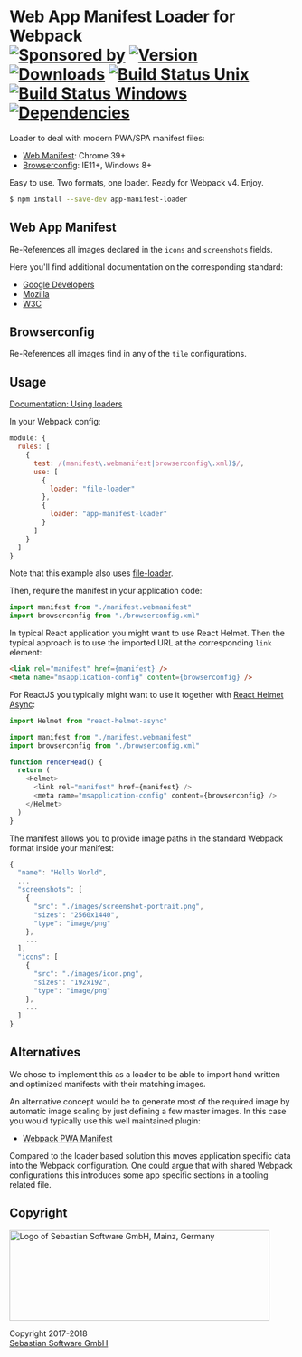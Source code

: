 # Web App Manifest Loader for Webpack<br/>[![Sponsored by][sponsor-img]][sponsor] [![Version][npm-version-img]][npm] [![Downloads][npm-downloads-img]][npm] [![Build Status Unix][travis-img]][travis] [![Build Status Windows][appveyor-img]][appveyor] [![Dependencies][deps-img]][deps]

[sponsor]: https://www.sebastian-software.de
[deps]: https://david-dm.org/sebastian-software/app-manifest-loader
[npm]: https://www.npmjs.com/package/app-manifest-loader
[travis]: https://travis-ci.org/sebastian-software/app-manifest-loader
[appveyor]: https://ci.appveyor.com/project/swernerx/app-manifest-loader/branch/master

[sponsor-img]: https://badgen.net/badge/Sponsored%20by/Sebastian%20Software/692446
[deps-img]: https://badgen.net/david/dep/sebastian-software/app-manifest-loader
[npm-downloads-img]: https://badgen.net/npm/dm/app-manifest-loader
[npm-version-img]: https://badgen.net/npm/v/app-manifest-loader
[travis-img]: https://badgen.net/travis/sebastian-software/app-manifest-loader?label=unix%20build
[appveyor-img]: https://badgen.net/appveyor/ci/swernerx/app-manifest-loader?label=windows%20build

Loader to deal with modern PWA/SPA manifest files:

- [Web Manifest](https://developer.mozilla.org/en-US/docs/Web/Manifest): Chrome 39+
- [Browserconfig](https://docs.microsoft.com/en-us/previous-versions/windows/internet-explorer/ie-developer/platform-apis/dn320426\(v=vs.85\)): IE11+, Windows 8+

Easy to use. Two formats, one loader. Ready for Webpack v4. Enjoy.


```bash
$ npm install --save-dev app-manifest-loader
```

## Web App Manifest

Re-References all images declared in the `icons` and `screenshots` fields.

Here you'll find additional documentation on the corresponding standard:

- [Google Developers](https://developers.google.com/web/fundamentals/web-app-manifest/)
- [Mozilla](https://developer.mozilla.org/en-US/docs/Web/Manifest)
- [W3C](http://www.w3.org/TR/appmanifest/)


## Browserconfig

Re-References all images find in any of the `tile` configurations.


## Usage

[Documentation: Using loaders](https://webpack.js.org/concepts/loaders/#using-loaders)

In your Webpack config:

```js
module: {
  rules: [
    {
      test: /(manifest\.webmanifest|browserconfig\.xml)$/,
      use: [
        {
          loader: "file-loader"
        },
        {
          loader: "app-manifest-loader"
        }
      ]
    }
  ]
}
```

Note that this example also uses [file-loader](https://github.com/webpack-contrib/file-loader).

Then, require the manifest in your application code:

```js
import manifest from "./manifest.webmanifest"
import browserconfig from "./browserconfig.xml"
```

In typical React application you might want to use React Helmet. Then the typical approach is to use the imported URL at the corresponding `link` element:

```html
<link rel="manifest" href={manifest} />
<meta name="msapplication-config" content={browserconfig} />
```

For ReactJS you typically might want to use it together with [React Helmet Async](https://github.com/staylor/react-helmet-async):

```js
import Helmet from "react-helmet-async"

import manifest from "./manifest.webmanifest"
import browserconfig from "./browserconfig.xml"

function renderHead() {
  return (
    <Helmet>
      <link rel="manifest" href={manifest} />
      <meta name="msapplication-config" content={browserconfig} />
    </Helmet>
  )
}
```

The manifest allows you to provide image paths in the standard Webpack format inside your manifest:

```js
{
  "name": "Hello World",
  ...
  "screenshots": [
    {
      "src": "./images/screenshot-portrait.png",
      "sizes": "2560x1440",
      "type": "image/png"
    },
    ...
  ],
  "icons": [
    {
      "src": "./images/icon.png",
      "sizes": "192x192",
      "type": "image/png"
    },
    ...
  ]
}
```

## Alternatives

We chose to implement this as a loader to be able to import hand written and optimized manifests with their matching images.

An alternative concept would be to generate most of the required image by automatic image scaling by just defining a few master images. In this case you would typically use this well maintained plugin:

- [Webpack PWA Manifest](https://github.com/arthurbergmz/webpack-pwa-manifest)

Compared to the loader based solution this moves application specific data into the Webpack configuration. One could argue that with shared Webpack configurations this introduces some app specific sections in a tooling related file.


## Copyright

<img src="https://cdn.rawgit.com/sebastian-software/sebastian-software-brand/1c32115c/sebastiansoftware-en.svg" alt="Logo of Sebastian Software GmbH, Mainz, Germany" width="460" height="160"/>

Copyright 2017-2018<br/>[Sebastian Software GmbH](http://www.sebastian-software.de)
